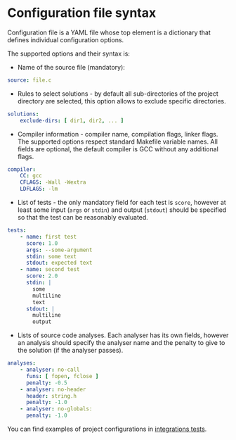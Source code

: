 # Configuration file syntax

Configuration file is a YAML file whose top element is a dictionary that defines
individual configuration options.

The supported options and their syntax is:

- Name of the source file (mandatory):
```yaml
source: file.c
```

- Rules to select solutions - by default all sub-directories of the project
  directory are selected, this option allows to exclude specific directories.
```yaml
solutions:
    exclude-dirs: [ dir1, dir2, ... ]
```

- Compiler information - compiler name, compilation flags, linker flags. The
  supported options respect standard Makefile variable names. All fields are
  optional, the default compiler is GCC without any additional flags.
```yaml
compiler:
    CC: gcc
    CFLAGS: -Wall -Wextra
    LDFLAGS: -lm
```

- List of tests - the only mandatory field for each test is `score`, however at
  least some input (`args` or `stdin`) and output (`stdout`) should be specified
  so that the test can be reasonably evaluated.
```yaml
tests:
    - name: first test
      score: 1.0
      args: --some-argument
      stdin: some text
      stdout: expected text
    - name: second test
      score: 2.0
      stdin: |
        some
        multiline
        text
      stdout: |
        multiline
        output

```

- Lists of source code analyses. Each analyser has its own fields, however an
  analysis should specify the analyser name and the penalty to give to the
  solution (if the analyser passes).
```yaml
analyses:
    - analyser: no-call
      funs: [ fopen, fclose ]
      penalty: -0.5
    - analyser: no-header
      header: string.h
      penalty: -1.0
    - analyser: no-globals:
      penalty: -1.0
```

You can find examples of project configurations in [integrations
tests](/tests/projects).

